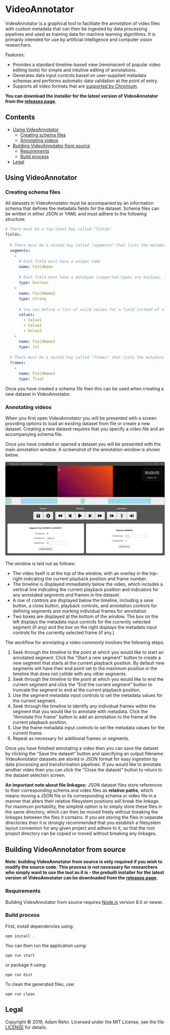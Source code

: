 VideoAnnotator
==============

VideoAnnotator is a graphical tool to facilitate the annotation of video files with custom metadata that can then be ingested by data processing pipelines and used as training data for machine learning algorithms. It is primarily intended for use by artificial intelligence and computer vision researchers.

Features:

- Provides a standard timeline-based view (reminiscent of popular video editing tools) for simple and intuitive editing of annotations.
- Generates data input controls based on user-supplied metadata schemas and performs automatic data validation at the point of entry.
- Supports all video formats that are [supported by Chromium](https://developer.mozilla.org/en-US/docs/Web/HTML/Supported_media_formats#Browser_compatibility).

**You can download the installer for the latest version of VideoAnnotator from the [releases page](https://github.com/adamrehn/VideoAnnotator/releases).**


## Contents

- [Using VideoAnnotator](#using-videoannotator)
  - [Creating schema files](#creating-schema-files)
  - [Annotating videos](#annotating-videos)
- [Building VideoAnnotator from source](#building-videoannotator-from-source)
  - [Requirements](#requirements)
  - [Build process](#build-process)
- [Legal](#legal)


## Using VideoAnnotator

### Creating schema files

All datasets in VideoAnnotator must be accompanied by an information schema that defines the metadata fields for the dataset. Schema files can be written in either JSON or YAML and must adhere to the following structure:

```yaml
# There must be a top-level key called "fields"
fields:
  
  # There must be a nested key called "segments" that lists the metadata fields that apply to entire segments of a video
  segments:
    -
      # Each field must have a unique name
      name: FieldName
      
      # Each field must have a datatype (supported types are boolean, float, int, and string)
      type: boolean
    -
      name: FieldName2
      type: string
      
      # You can define a list of valid values for a field instead of allowing arbitrary values
      values:
        - Value1
        - Value2
        - Value3
    -
      name: FieldName3
      type: int
  
  # There must be a nested key called "frames" that lists the metadata fields that apply to individual frames within a segment
  frames:
    -
      name: FieldName4
      type: float
```

Once you have created a schema file then this can be used when creating a new dataset in VideoAnnotator.

### Annotating videos

When you first open VideoAnnotator you will be presented with a screen providing options to load an existing dataset from file or create a new dataset. Creating a new dataset requires that you specify a video file and an accompanying schema file.

Once you have created or opened a dataset you will be presented with the main annotation window. A screenshot of the annotation window is shown below.

![Screenshot of the VideoAnnotator main annotation window](./images/screenshot.png)

The window is laid out as follows:

- The video itself is at the top of the window, with an overlay in the top-right indicating the current playback position and frame number.
- The timeline is displayed immediately below the video, which includes a vertical line indicating the current playback position and indicators for any annotated segments and frames in the dataset.
- A row of controls are displayed below the timeline, including a save button, a close button, playback controls, and annotation controls for defining segments and marking individual frames for annotation.
- Two boxes are displayed at the bottom of the window. The box on the left displays the metadata input controls for the currently selected segment (if any) and the box on the right displays the metadata input controls for the currently selected frame (if any.)

The workflow for annotating a video commonly involves the following steps:

1. Seek through the timeline to the point at which you would like to start an annotated segment. Click the "Start a new segment" button to create a new segment that starts at the current playback position. By default new segments will have their end point set to the maximum position in the timeline that does not collide with any other segments.
2. Seek through the timeline to the point at which you would like to end the current segment and click the "End the current segment" button to truncate the segment to end at the current playback position.
3. Use the segment metadata input controls to set the metadata values for the current segment.
4. Seek through the timeline to identify any individual frames within the segment that you would like to annotate with metadata. Click the "Annotate this frame" button to add an annotation to the frame at the current playback position.
5. Use the frame metadata input controls to set the metadata values for the current frame.
6. Repeat as necessary for additional frames or segments.

Once you have finished annotating a video then you can save the dataset by clicking the "Save the dataset" button and specifying an output filename. VideoAnnotator datasets are stored in JSON format for easy ingestion by data processing and transformation pipelines. If you would like to annotate another video then you can click the "Close the dataset" button to return to the dataset selection screen.

**An important note about file linkages:** JSON dataset files store references to their corresponding schema and video files as **relative paths**, which means moving a JSON file or its corresponding schema or video file in a manner that alters their relative filesystem positions will break the linkage. For maximum portability, the simplest option is to simply store these files in the same directory, which can then be moved freely without breaking the linkages between the files it contains. If you are storing the files in separate directories then it is strongly recommended that you establish a filesystem layout convention for any given project and adhere to it, so that the root project directory can be copied or moved without breaking any linkages.


## Building VideoAnnotator from source

**Note: building VideoAnnotator from source is only required if you wish to modify the source code. This process is not necessary for researchers who simply want to use the tool as it is - the prebuilt installer for the latest version of VideoAnnotator can be downloaded from the [releases page](https://github.com/adamrehn/VideoAnnotator/releases).**


### Requirements

Building VideoAnnotator from source requires [Node.js](https://nodejs.org/) version 8.0 or newer.


### Build process

First, install dependencies using:

```
npm install .
```

You can then run the application using:

```
npm run start
```

or package it using:

```
npm run dist
```

To clean the generated files, use:

```
npm run clean
```


## Legal

Copyright &copy; 2019, Adam Rehn. Licensed under the MIT License, see the file [LICENSE](./LICENSE) for details.
